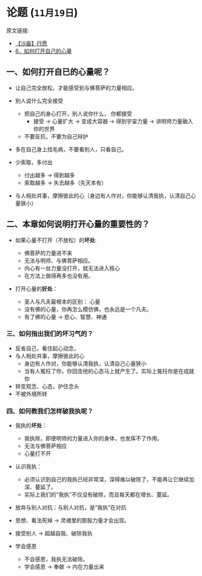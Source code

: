 
# 论题 (`11月19日`)

原文链接: 
* [【沙画】行愿](http://wx.donghuasi.org/wx/shipin_detail.php?id=44&from=groupmessage&isappinstalled=0)
* [6．如何打开自己的心量](https://mp.weixin.qq.com/s/aVIb8RFoXwceVDCWwX6PDQ)


## 一、如何打开自已的心量呢？


* 让自己完全放松，才能感受到与佛菩萨的力量相应。

* 别人说什么完全接受
  * 把自己的身心打开，别人说你什么， 你都接受
    * 接受 → 心量扩大 → 变成大容器 → 得到宇宙力量  → 讲明师力量融入你的世界
  * 不要反抗，不要为自己辩护 

* 多在自己身上找毛病，不要看别人，只看自己。

* 少索取，多付出
  * 付出越多 → 得到越多
  * 索取越多 → 失去越多（先天本有）
  
* 与人相处共事，摩擦彼此的心（身边有人作对，你能够认清我执，认清自己心量狭小）

## 二、本章如何说明打开心量的重要性的？

* 如果心量不打开（不放松）的**坏处**:
  * 佛菩萨的力量进不来
  * 无法与明师、与佛菩萨相应。
  * 内心有一丝力量没打开，就无法进入核心
  * 在方法上做得再多也没有用。
  
* 打开心量的**好处**：
  * 圣人与凡夫最根本的区别： 心量
  * 没有佛的心量，你再怎么模仿佛，也永远是一个凡夫。
  * 有了佛的心量 → 悲心、智慧、神通


### 三、如何指出我们的坏习气的？

* 反省自己，看住起心动念，
* 与人相处共事，摩擦彼此的心
  * 身边有人作对，你能够认清我执，认清自己心量狭小
  * 当有人冤枉了你，你回击他的心态马上就产生了。实际上冤枉你是在成就你
* 转变观念、心态，护住念头
* 不被外境所转

### 四、如何教我们怎样破我执呢？
* 我执的**坏处**：
  * 我执除，即便明师的力量进入你的身体，也发挥不了作用。
  * 无法与佛菩萨相应
  * 心量打不开
  
* 认识我执：
  * 必须认识到自己的我执已经非常深，深得难以破除了，不能再让它继续加深、蔓延了。
  * 实际上我们的“我执”不仅没有破除，而且每天都在增长、蔓延。
* 放弃与别人对抗：与别人对抗，是“我执”在对抗
* 思想、看法死掉 → 灵魂里的那股力量才会出现。
* 接受别人 → 超越自我、破除我执
* 学会感恩
  * 不会感恩，我执无法破除。
  * 学会感恩 → 奉献 → 内在力量出来
